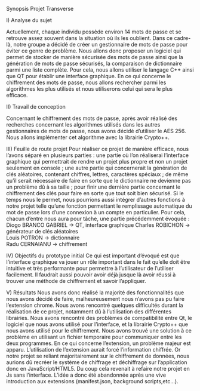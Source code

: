 Synopsis Projet Transverse


I)	Analyse du sujet

Actuellement, chaque individu possède environ 14 mots de passe et se retrouve assez souvent dans la situation où ils les oublient. Dans ce cadre-là, notre groupe a décidé de créer un gestionnaire de mots de passe pour éviter ce genre de problème. Nous allons donc proposer un logiciel qui permet de stocker de manière sécurisée des mots de passe ainsi que la génération de mots de passe sécurisés, la comparaison de dictionnaire parmi une liste complète. Pour cela, nous allons utiliser le langage C++ ainsi que QT pour établir une interface graphique. En ce qui concerne le chiffrement des mots de passe, nous allons rechercher parmi les algorithmes les plus utilisés et nous utiliserons celui qui sera le plus efficace.

II)	Travail de conception 

Concernant le chiffrement des mots de passe, après avoir réalisé des recherches concernant les algorithmes utilisés dans les autres gestionnaires de mots de passe, nous avons décidé d’utiliser le AES 256. Nous allons implémenter cet algorithme avec la librairie 
Crypto++. 


III)	Feuille de route projet
Pour réaliser ce projet de manière efficace, nous l’avons séparé en plusieurs parties : une partie où l’on réaliserai l’interface graphique qui permettrait de rendre un projet plus propre et non un projet seulement en console ; une autre partie qui concernerait la génération de clés aléatoires, contenant chiffres, lettres, caractères spéciaux ; de même qu’il serait nécessaire de faire en sorte que le dictionnaire ne devienne pas un problème dû à sa taille ; pour finir une dernière partie concernant le chiffrement des clés pour faire en sorte que tout soit bien sécurisé.
Si le temps nous le permet, nous pourrions aussi intégrer d’autres fonctions à notre projet telle qu’une fonction permettant le remplissage automatique du mot de passe lors d’une connexion à un compte en particulier.
Pour cela, chacun d’entre nous aura pour tâche, une partie précédemment évoquée :
Diogo BRANCO GABRIEL -> QT, interface graphique 
Charles ROBICHON -> générateur de clés aléatoires 	
Louis POTRON -> dictionnaire 	
Radu CERNAIANU -> chiffrement  


IV)	Objectifs du prototype initial
Ce qui est important d’évoqué est que l’interface graphique va jouer un rôle important dans le fait qu’elle doit être intuitive et très performante pour permettre à l’utilisateur de l’utiliser facilement. Il faudrait aussi pouvoir avoir déjà jusque là avoir réussi à trouver une méthode de chiffrement et savoir l’appliquer.

V) Résultats
	Nous avons donc réalisé la majorité des fonctionnalités que nous avons décidé de faire, malheureusement nous n’avons pas pu faire l’extension chrome. Nous avons rencontré quelques difficultés durant la réalisation de ce projet, notamment dû à l’utilisation des différentes librairies. Nous avons rencontré des problèmes de compatibilité entre Qt, le logiciel que nous avons utilisé pour l’interface, et la librairie Crypto++ que nous avons utilisé pour le chiffrement. Nous avons trouvé une solution à ce problème en utilisant un fichier temporaire pour communiquer entre les deux programmes. En ce qui concerne l’extension, un problème majeur est apparu. L’utilisation de l’extension aurait forcé l’information chiffrée. Or notre projet se reliant majoritairement sur le chiffrement de données, nous aurions dû recréer le système de chiffrage et déchiffrage sur l’application donc en JavaScript/HTML5. Du coup cela revenait à refaire notre projet en Js sans l’interface. L’idée a donc été abandonnée après une vive introduction aux extensions (manifest.json, background scripts,etc…).


